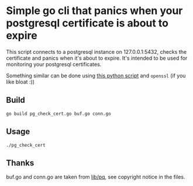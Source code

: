 # Simple go cli that panics when your postgresql certificate is about to expire

This script connects to a postgresql instance on 127.0.0.1:5432, checks the certificate and panics when it's about to expire.
It's intended to be used for monitoring your postgresql certificates.

Something similar can be done using [this python script](https://github.com/thusoy/postgres-mitm/blob/master/postgres_get_server_cert.py) and `openssl` (if you like bloat :))

## Build

```shell
go build pg_check_cert.go buf.go conn.go
```

## Usage

```shell
./pg_check_cert
```

## Thanks
buf.go and conn.go are taken from [lib/pq](https://github.com/lib/pq/), see copyright notice in the files.
